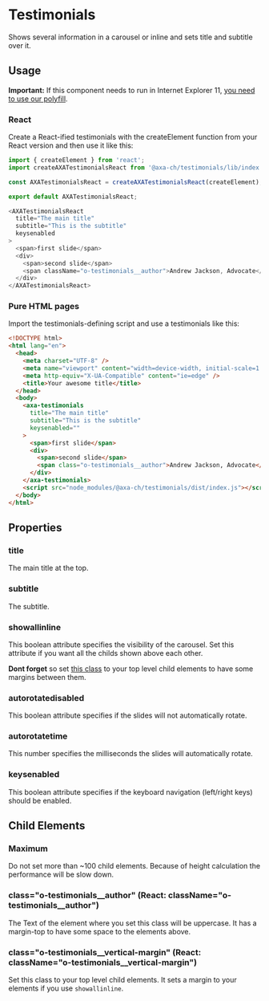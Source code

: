 # Testimonials

Shows several information in a carousel or inline and sets title and subtitle over it.

## Usage

**Important:** If this component needs to run in Internet Explorer 11, [you need to use our polyfill](https://github.com/axa-ch/patterns-library/tree/develop/src/components/05-utils/polyfill).

### React

Create a React-ified testimonials with the createElement function from your React version and then use it like this:

```js
import { createElement } from 'react';
import createAXATestimonialsReact from '@axa-ch/testimonials/lib/index.react';

const AXATestimonialsReact = createAXATestimonialsReact(createElement);

export default AXATestimonialsReact;
```

```js
<AXATestimonialsReact
  title="The main title"
  subtitle="This is the subtitle"
  keysenabled
>
  <span>first slide</span>
  <div>
    <span>second slide</span>
    <span className="o-testimonials__author">Andrew Jackson, Advocate</span>
  </div>
</AXATestimonialsReact>
```

### Pure HTML pages

Import the testimonials-defining script and use a testimonials like this:

```html
<!DOCTYPE html>
<html lang="en">
  <head>
    <meta charset="UTF-8" />
    <meta name="viewport" content="width=device-width, initial-scale=1.0" />
    <meta http-equiv="X-UA-Compatible" content="ie=edge" />
    <title>Your awesome title</title>
  </head>
  <body>
    <axa-testimonials
      title="The main title"
      subtitle="This is the subtitle"
      keysenabled=""
    >
      <span>first slide</span>
      <div>
        <span>second slide</span>
        <span class="o-testimonials__author">Andrew Jackson, Advocate</span>
      </div>
    </axa-testimonials>
    <script src="node_modules/@axa-ch/testimonials/dist/index.js"></script>
  </body>
</html>
```

## Properties

### title

The main title at the top.

### subtitle

The subtitle.

### showallinline

This boolean attribute specifies the visibility of the carousel. Set this attribute if you want all the childs shown above each other.

**Dont forget** so set [this class](#classo-testimonials__vertical-margin-react-classnameo-testimonials__vertical-margin) to your top level child elements to have some margins between them.

### autorotatedisabled

This boolean attribute specifies if the slides will not automatically rotate.

### autorotatetime

This number specifies the milliseconds the slides will automatically rotate.

### keysenabled

This boolean attribute specifies if the keyboard navigation (left/right keys) should be enabled.

## Child Elements

### Maximum

Do not set more than ~100 child elements. Because of height calculation the performance will be slow down.

<!-- prettier-ignore -->
### class="o-testimonials__author" (React: className="o-testimonials__author")

The Text of the element where you set this class will be uppercase. It has a margin-top to have some space to the elements above.

<!-- prettier-ignore -->
### class="o-testimonials__vertical-margin" (React: className="o-testimonials__vertical-margin")

Set this class to your top level child elements. It sets a margin to your elements if you use `showallinline`.
